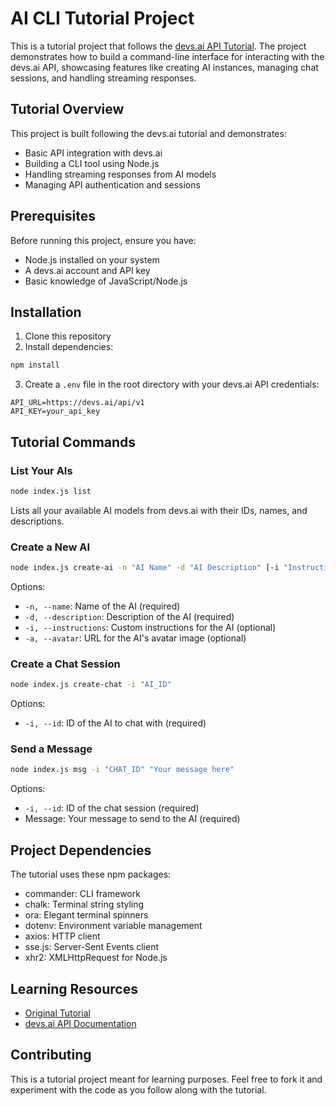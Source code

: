 # AI CLI Tutorial Project

This is a tutorial project that follows the [devs.ai API Tutorial](https://docs.devs.ai/docs/api-tutorial). The project demonstrates how to build a command-line interface for interacting with the devs.ai API, showcasing features like creating AI instances, managing chat sessions, and handling streaming responses.

## Tutorial Overview

This project is built following the devs.ai tutorial and demonstrates:
- Basic API integration with devs.ai
- Building a CLI tool using Node.js
- Handling streaming responses from AI models
- Managing API authentication and sessions

## Prerequisites

Before running this project, ensure you have:
- Node.js installed on your system
- A devs.ai account and API key
- Basic knowledge of JavaScript/Node.js

## Installation

1. Clone this repository
2. Install dependencies:
```bash
npm install
```
3. Create a `.env` file in the root directory with your devs.ai API credentials:
```
API_URL=https://devs.ai/api/v1
API_KEY=your_api_key
```

## Tutorial Commands

### List Your AIs
```bash
node index.js list
```
Lists all your available AI models from devs.ai with their IDs, names, and descriptions.

### Create a New AI
```bash
node index.js create-ai -n "AI Name" -d "AI Description" [-i "Instructions"] [-a "Avatar URL"]
```
Options:
- `-n, --name`: Name of the AI (required)
- `-d, --description`: Description of the AI (required)
- `-i, --instructions`: Custom instructions for the AI (optional)
- `-a, --avatar`: URL for the AI's avatar image (optional)

### Create a Chat Session
```bash
node index.js create-chat -i "AI_ID"
```
Options:
- `-i, --id`: ID of the AI to chat with (required)

### Send a Message
```bash
node index.js msg -i "CHAT_ID" "Your message here"
```
Options:
- `-i, --id`: ID of the chat session (required)
- Message: Your message to send to the AI (required)

## Project Dependencies

The tutorial uses these npm packages:
- commander: CLI framework
- chalk: Terminal string styling
- ora: Elegant terminal spinners
- dotenv: Environment variable management
- axios: HTTP client
- sse.js: Server-Sent Events client
- xhr2: XMLHttpRequest for Node.js

## Learning Resources

- [Original Tutorial](https://docs.devs.ai/docs/api-tutorial)
- [devs.ai API Documentation](https://docs.devs.ai/docs)

## Contributing

This is a tutorial project meant for learning purposes. Feel free to fork it and experiment with the code as you follow along with the tutorial.

